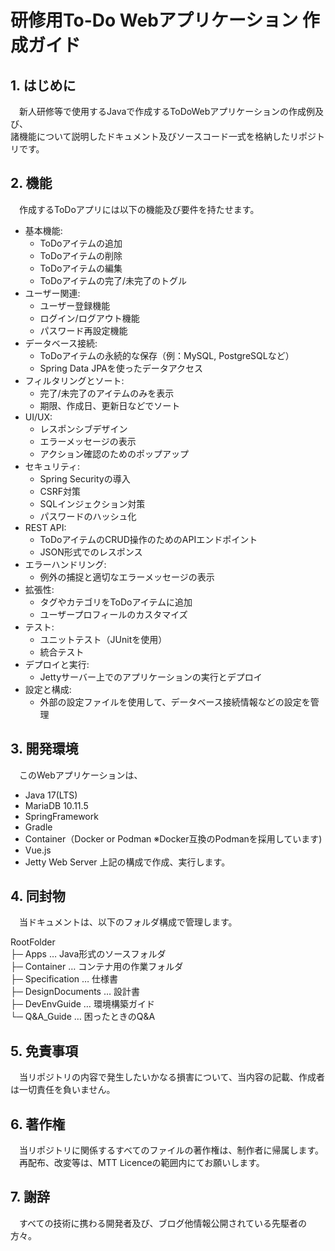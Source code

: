 # 研修用To-Do Webアプリケーション 作成ガイド

## 1. はじめに
　新人研修等で使用するJavaで作成するToDoWebアプリケーションの作成例及び、  
諸機能について説明したドキュメント及びソースコード一式を格納したリポジトリです。
　
## 2. 機能
　作成するToDoアプリには以下の機能及び要件を持たせます。
- 基本機能:
    - ToDoアイテムの追加
    - ToDoアイテムの削除
    - ToDoアイテムの編集
    - ToDoアイテムの完了/未完了のトグル
- ユーザー関連:
    - ユーザー登録機能
    - ログイン/ログアウト機能
    - パスワード再設定機能
- データベース接続:
    - ToDoアイテムの永続的な保存（例：MySQL, PostgreSQLなど）
    - Spring Data JPAを使ったデータアクセス
- フィルタリングとソート:
    - 完了/未完了のアイテムのみを表示
    - 期限、作成日、更新日などでソート
- UI/UX:
    - レスポンシブデザイン
    - エラーメッセージの表示
    - アクション確認のためのポップアップ
- セキュリティ:
    - Spring Securityの導入
    - CSRF対策
    - SQLインジェクション対策
    - パスワードのハッシュ化
- REST API:
    - ToDoアイテムのCRUD操作のためのAPIエンドポイント
    - JSON形式でのレスポンス
- エラーハンドリング:
  - 例外の捕捉と適切なエラーメッセージの表示
- 拡張性:
  - タグやカテゴリをToDoアイテムに追加
  - ユーザープロフィールのカスタマイズ
- テスト:
  - ユニットテスト（JUnitを使用）
  - 統合テスト
- デプロイと実行:
  - Jettyサーバー上でのアプリケーションの実行とデプロイ
- 設定と構成:
  - 外部の設定ファイルを使用して、データベース接続情報などの設定を管理

## 3. 開発環境
　このWebアプリケーションは、
- Java 17(LTS)
- MariaDB 10.11.5
- SpringFramework
- Gradle
- Container（Docker or Podman ※Docker互換のPodmanを採用しています)
- Vue.js
- Jetty Web Server 
上記の構成で作成、実行します。

## 4. 同封物
　当ドキュメントは、以下のフォルダ構成で管理します。

RootFolder  
├─ Apps             … Java形式のソースフォルダ  
├─ Container        … コンテナ用の作業フォルダ  
├─ Specification    … 仕様書  
├─ DesignDocuments  … 設計書  
├─ DevEnvGuide      … 環境構築ガイド  
└─ Q&A_Guide        … 困ったときのQ&A  

## 5. 免責事項
　当リポジトリの内容で発生したいかなる損害について、当内容の記載、作成者は一切責任を負いません。
## 6. 著作権
　当リポジトリに関係するすべてのファイルの著作権は、制作者に帰属します。  
　再配布、改変等は、MTT Licenceの範囲内にてお願いします。 
## 7. 謝辞
　すべての技術に携わる開発者及び、ブログ他情報公開されている先駆者の方々。

